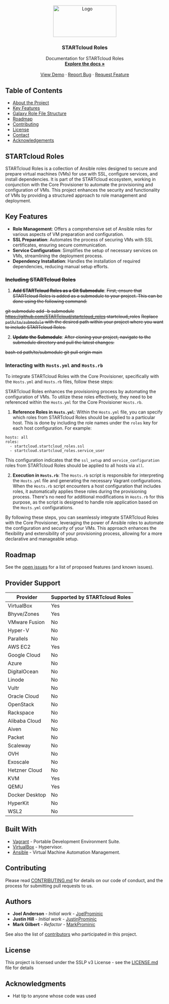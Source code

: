 <!-- PROJECT LOGO -->
<br />
<p align="center">
  <a href="https://github.com/STARTcloud/startcloud_roles/">
    <img src="https://startcloud.com/assets/images/logos/startcloud-logo40.png" alt="Logo" width="200" height="100">
  </a>

  <h3 align="center">STARTcloud Roles</h3>

  <p align="center">
    Documentation for STARTcloud Roles
    <br />
    <a href="https://github.com/STARTcloud/startcloud_roles/"><strong>Explore the docs »</strong></a>
    <br />
    <br />
    <a href="https://github.com/STARTcloud/startcloud_roles/">View Demo</a>
    ·
    <a href="https://github.com/STARTcloud/startcloud_roles/issues">Report Bug</a>
    ·
    <a href="https://github.com/STARTcloud/startcloud_roles/issues">Request Feature</a>
  </p>
</p>

<!-- TABLE OF CONTENTS -->
## Table of Contents

* [About the Project](#startcloud-roles)
* [Key Features](#key-features)
* [Galaxy Role File Structure](#galaxy-role-file-structure)
* [Roadmap](#roadmap)
* [Contributing](#contributing)
* [License](#license)
* [Contact](#authors)
* [Acknowledgements](#acknowledgments)


## STARTcloud Roles
STARTcloud Roles is a collection of Ansible roles designed to secure and prepare virtual machines (VMs) for use with SSL, configure services, and install dependencies. It is part of the STARTcloud ecosystem, working in conjunction with the Core Provisioner to automate the provisioning and configuration of VMs. This project enhances the security and functionality of VMs by providing a structured approach to role management and deployment.

## Key Features

- **Role Management**: Offers a comprehensive set of Ansible roles for various aspects of VM preparation and configuration.
- **SSL Preparation**: Automates the process of securing VMs with SSL certificates, ensuring secure communication.
- **Service Configuration**: Simplifies the setup of necessary services on VMs, streamlining the deployment process.
- **Dependency Installation**: Handles the installation of required dependencies, reducing manual setup efforts.


### ~~Including STARTcloud Roles~~

1. **~~Add STARTcloud Roles as a Git Submodule~~**: ~~First, ensure that STARTcloud Roles is added as a submodule to your project. This can be done using the following command:~~

~~git submodule add -b submodule https://github.com/STARTcloud/startcloud_roles startcloud_roles~~
   ~~Replace `path/to/submodule` with the desired path within your project where you want to include STARTcloud Roles.~~

2. **~~Update the Submodule~~**: 
~~After cloning your project, navigate to the submodule directory and pull the latest changes:~~

~~bash cd path/to/submodule git pull origin main~~

### Interacting with `Hosts.yml` and `Hosts.rb`

To integrate STARTcloud Roles with the Core Provisioner, specifically with the `Hosts.yml` and `Hosts.rb` files, follow these steps:

STARTcloud Roles enhances the provisioning process by automating the configuration of VMs. To utilize these roles effectively, they need to be referenced within the `Hosts.yml` for the Core Provisioner `Hosts.rb`.

1. **Reference Roles in `Hosts.yml`**: Within the `Hosts.yml` file, you can specify which roles from STARTcloud Roles should be applied to a particular host. This is done by including the role names under the `roles` key for each host configuration. For example:
```
hosts: all
roles: 
  - startcloud.startcloud_roles.ssl
  - startcloud.startcloud_roles.service_user
```


   This configuration indicates that the `ssl_setup` and `service_configuration` roles from STARTcloud Roles should be applied to all hosts via `all`.

2. **Execution in `Hosts.rb`**: The `Hosts.rb` script is responsible for interpreting the `Hosts.yml` file and generating the necessary Vagrant configurations. When the `Hosts.rb` script encounters a host configuration that includes roles, it automatically applies these roles during the provisioning process. There's no need for additional modifications in `Hosts.rb` for this purpose, as the script is designed to handle role application based on the `Hosts.yml` configurations.

By following these steps, you can seamlessly integrate STARTcloud Roles with the Core Provisioner, leveraging the power of Ansible roles to automate the configuration and security of your VMs. This approach enhances the flexibility and extensibility of your provisioning process, allowing for a more declarative and manageable setup.


## Roadmap
See the [open issues](https://github.com/STARTcloud/startcloud_roles/issues) for a list of proposed features (and known issues).

## Provider Support

| Provider       | Supported by STARTcloud Roles |
|----------------|--------------------------------|
| VirtualBox     | Yes                            |
| Bhyve/Zones    | Yes                            |
| VMware Fusion  | No                             |
| Hyper-V        | No                             |
| Parallels      | No                             |
| AWS EC2        | Yes                            |
| Google Cloud   | No                             |
| Azure          | No                             |
| DigitalOcean   | No                             |
| Linode         | No                             |
| Vultr          | No                             |
| Oracle Cloud   | No                             |
| OpenStack      | No                             |
| Rackspace      | No                             |
| Alibaba Cloud  | No                             |
| Aiven          | No                             |
| Packet         | No                             |
| Scaleway       | No                             |
| OVH            | No                             |
| Exoscale       | No                             |
| Hetzner Cloud  | No                             |
| KVM            | Yes                            |
| QEMU           | Yes                            |
| Docker Desktop | No                             |
| HyperKit       | No                             |
| WSL2           | No                             |

## Built With
* [Vagrant](https://www.vagrantup.com/) - Portable Development Environment Suite.
* [VirtualBox](https://www.virtualbox.org/wiki/Downloads) - Hypervisor.
* [Ansible](https://www.ansible.com/) - Virtual Machine Automation Management.

## Contributing

Please read [CONTRIBUTING.md](https://www.prominic.net) for details on our code of conduct, and the process for submitting pull requests to us.

## Authors
* **Joel Anderson** - *Initial work* - [JoelProminic](https://github.com/JoelProminic)
* **Justin Hill** - *Initial work* - [JustinProminic](https://github.com/JustinProminic)
* **Mark Gilbert** - *Refactor* - [MarkProminic](https://github.com/MarkProminic)

See also the list of [contributors](https://github.com/STARTcloud/startcloud_roles/graphs/contributors) who participated in this project.

## License

This project is licensed under the SSLP v3 License - see the [LICENSE.md](LICENSE.md) file for details

## Acknowledgments

* Hat tip to anyone whose code was used
